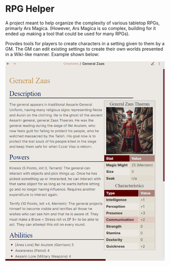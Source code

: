 # RPG Helper
A project meant to help organize the complexity of various tabletop RPGs, primarly Ars Magica. (However, Ars Magica is so complex, building for it ended up making a tool that could be used for many RPGs).

Provdes tools for players to create characters in a setting given to them by a GM. The GM can edit existing settings to create their own worlds presented in a Wiki-like manner. Example shown below:

![Example Wiki Image](./github/imgs/Creature%20Screen%20Wiki.png)